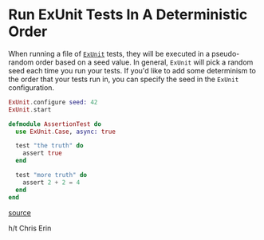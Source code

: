 # Run ExUnit Tests In A Deterministic Order

When running a file of
[`ExUnit`](http://elixir-lang.org/docs/stable/ex_unit/ExUnit.html) tests,
they will be executed in a pseudo-random order based on a seed value. In
general, `ExUnit` will pick a random seed each time you run your tests. If
you'd like to add some determinism to the order that your tests run in, you
can specify the seed in the `ExUnit` configuration.

```elixir
ExUnit.configure seed: 42
ExUnit.start

defmodule AssertionTest do
  use ExUnit.Case, async: true

  test "the truth" do
    assert true
  end

  test "more truth" do
    assert 2 + 2 = 4
  end
end
```

[source](https://til.hashrocket.com/posts/4a7dc5fd94-run-exunit-tests-in-the-order-they-are-defined)

h/t Chris Erin
